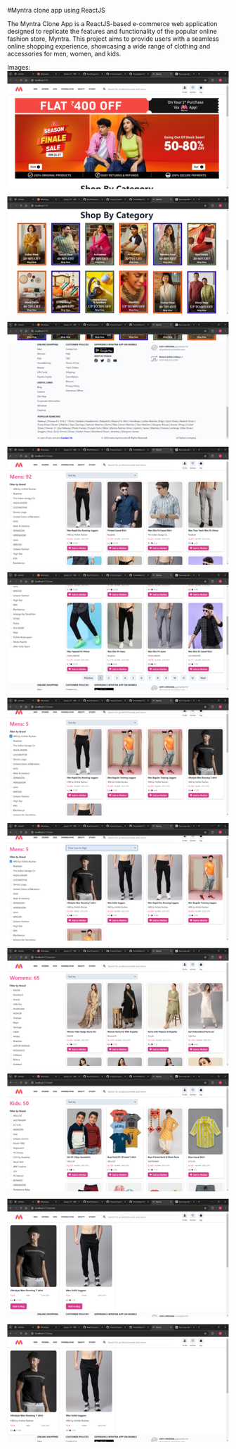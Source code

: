 #Myntra clone app using ReactJS

The Myntra Clone App is a ReactJS-based e-commerce web application designed to replicate the features and functionality of the popular online fashion store, Myntra. This project aims to provide users with a seamless online shopping experience, showcasing a wide range of clothing and accessories for men, women, and kids.

Images:
![alt text](image.png)

![alt text](image-1.png)

![alt text](image-2.png)

![alt text](image-3.png)

![alt text](image-4.png)

![alt text](image-5.png)

![alt text](image-6.png)

![alt text](image-7.png)

![alt text](image-8.png)

![alt text](image-9.png)

![alt text](image-10.png)